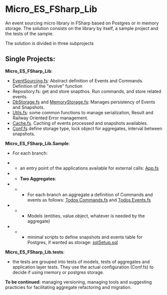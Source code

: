 # Micro_ES_FSharp_Lib
An event sourcing micro library in FSharp based on Postgres or in memory storage.
The solution consists on the library by itself, a sample project and the tests of the sample.

The solution is divided in three subprojects

## Single Projects:

__Micro_ES_FSharp_Lib__:

- [EventSourcing.fs](EventSourcing.fs): Abstract definition of Events and Commands. Definition of the "evolve" function
- Repository.fs: get and store snapthos. Run commands, and store related events.
- [DbStorage.fs](Micro_ES_FSharp_lib/DbStorage.fs) and [MemoryStorage.fs](Micro_ES_FSharp_lib/MemoryStorage.fs): Manages persistency of Events and Snapshots.
- [Utils.fs](Micro_ES_FSharp_lib/Utils.fs): some common functions to manage serialization, Result and Railway Oriented Error management.
- [Cache.fs](Micro_ES_FSharp_lib/Cache.fs). Caching of events processed and snapshots availables.
- [Conf.fs](Micro_ES_FSharp_lib/Conf.fs) define storage type, lock object for aggregates, interval between snapshots.


__Micro_ES_FSharp_Lib.Sample__:

- For each branch: 

- - an entry point of the applications available for external calls: [App.fs](Micro_ES_FSharp_Lib.Sample/App.fs)

- - __Two Aggregates__:
- - -  For each branch an aggregate a definition of Commands and events as follows: [ Todos Commands.fs](Micro_ES_FSharp_lib.Sample/aggregates/Todos/Commands.fs) and [Todos Events.fs](Micro_ES_FSharp_lib.Sample/aggregates/Todos/Events.fs)
- - -  Models (entities, value object, whatever is needed by the aggregate)
- - - minimal scripts to define snapshots and events table for Postgres, if wanted as storage: [sqlSetup.sql](Micro_ES_FSharp_Lib.Sample/aggregates/Todos/sqlSetup.sql)

__Micro_ES_FSharp_Lib.tests__:
- the tests are grouped into tests of models, tests of aggregates and application layer tests. They use the actual configuration (Conf.fs) to decide if using memory or postgres storage.

__To be continued__: managing versioning, managing tools and suggesting practicies for facilitating aggregate refactoring and migration.


